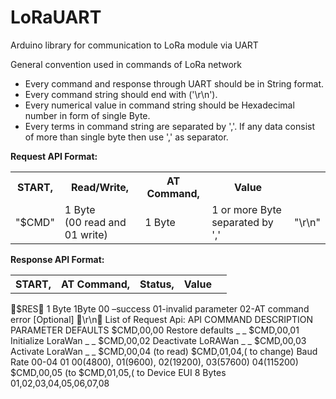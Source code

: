 # LoRaUART
Arduino library for communication to LoRa module via UART

General convention used in commands of LoRa network<br/>
<ul>
<li>Every command and response through UART should be in String format.</li>
<li>Every command string should end with <CR-LF> ('\r\n').</li>
<li>Every numerical value in command string should be Hexadecimal number in form of single
Byte.</li>
<li>Every terms in command string are separated by ','. If any data consist of more than single
byte then use ',' as separator.</li>
</ul>
<b>Request API Format:</b><br/>
<table>
<tr>
  <th>START,</th>
  <th>Read/Write,</th>
  <th>AT Command,</th>
  <th>Value</th>
  <th><CR-LF></th>
</tr>
<tr>
  <td>"$CMD"</td>
  <td>1 Byte<br/>
  (00 read and 01 write)</td>
  <td>1 Byte</td>
  <td>1 or more Byte separated by ','</td>
  <td>"\r\n"</td>
</tr>
</table>

<b>Response API Format:</b><br/>

<table>
<tr>
    <th>START,</th>
    <th>AT Command,</th>
    <th>Status,</th>
    <th>Value</th>
    <th><CR-LF></th>
</tr>
</table>
􀍞$RES􀍟 1 Byte 1Byte
00 –success
01-invalid
parameter
02-AT command
error
[Optional] 􀍞\r\n􀍟
List of Request Api:
API COMMAND DESCRIPTION PARAMETER DEFAULTS
$CMD,00,00<CR-LF> Restore defaults _ _
$CMD,00,01<CR-LF> Initialize LoraWan _ _
$CMD,00,02<CR-LF> Deactivate
LoRAWan
_ _
$CMD,00,03<CR-LF> Activate LoraWan _ _
$CMD,00,04<CR-LF> (to read)
$CMD,01,04,<val><CR-LF>( to
change)
Baud Rate 00-04 01
00(4800), 01(9600),
02(19200), 03(57600)
04(115200)
$CMD,00,05<CR-LF> (to
$CMD,01,05,<val><CR-LF>( to
Device EUI 8 Bytes 01,02,03,04,05,06,07,08
